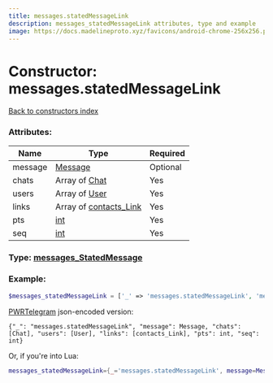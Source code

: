 ```yaml
---
title: messages.statedMessageLink
description: messages_statedMessageLink attributes, type and example
image: https://docs.madelineproto.xyz/favicons/android-chrome-256x256.png
---
```

# Constructor: messages.statedMessageLink  
[Back to constructors index](index.md)



### Attributes:

| Name     |    Type       | Required |
|----------|---------------|----------|
|message|[Message](../types/Message.md) | Optional|
|chats|Array of [Chat](../types/Chat.md) | Yes|
|users|Array of [User](../types/User.md) | Yes|
|links|Array of [contacts\_Link](../types/contacts_Link.md) | Yes|
|pts|[int](../types/int.md) | Yes|
|seq|[int](../types/int.md) | Yes|



### Type: [messages\_StatedMessage](../types/messages_StatedMessage.md)


### Example:

```php
$messages_statedMessageLink = ['_' => 'messages.statedMessageLink', 'message' => Message, 'chats' => [Chat, Chat], 'users' => [User, User], 'links' => [contacts_Link, contacts_Link], 'pts' => int, 'seq' => int];
```  

[PWRTelegram](https://pwrtelegram.xyz) json-encoded version:

```
{"_": "messages.statedMessageLink", "message": Message, "chats": [Chat], "users": [User], "links": [contacts_Link], "pts": int, "seq": int}
```


Or, if you're into Lua:

```lua
messages_statedMessageLink={_='messages.statedMessageLink', message=Message, chats={Chat}, users={User}, links={contacts_Link}, pts=int, seq=int}

```



